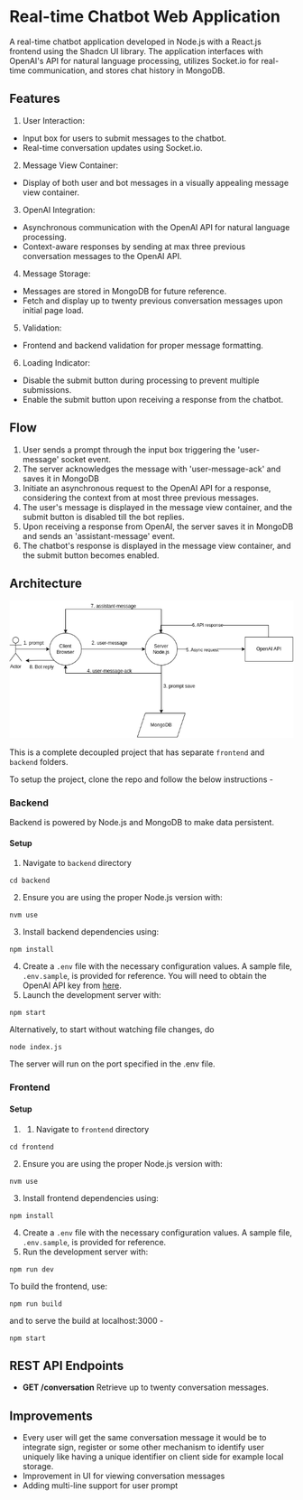 # Real-time Chatbot Web Application

A real-time chatbot application developed in Node.js with a React.js frontend using the Shadcn UI library. The application interfaces with OpenAI's API for natural language processing, utilizes Socket.io for real-time communication, and stores chat history in MongoDB.

## Features
1. User Interaction:

- Input box for users to submit messages to the chatbot.
- Real-time conversation updates using Socket.io.

2. Message View Container:

- Display of both user and bot messages in a visually appealing message view container.

3. OpenAI Integration:

- Asynchronous communication with the OpenAI API for natural language processing.
- Context-aware responses by sending at max three previous conversation messages to the OpenAI API.

4. Message Storage:

- Messages are stored in MongoDB for future reference.
- Fetch and display up to twenty previous conversation messages upon initial page load.

5. Validation:

- Frontend and backend validation for proper message formatting.

6. Loading Indicator:

- Disable the submit button during processing to prevent multiple submissions.
- Enable the submit button upon receiving a response from the chatbot.

## Flow

1. User sends a prompt through the input box triggering the 'user-message' socket event.
2. The server acknowledges the message with 'user-message-ack' and saves it in MongoDB
3. Initiate an asynchronous request to the OpenAI API for a response, considering the context from at most three previous messages.
4. The user's message is displayed in the message view container, and the submit button is disabled till the bot replies.
5. Upon receiving a response from OpenAI, the server saves it in MongoDB and sends an 'assistant-message' event.
6. The chatbot's response is displayed in the message view container, and the submit button becomes enabled.

## Architecture
![Chatbot Flow](./docs/chatbot-flow.png)

This is a complete decoupled project that has separate `frontend` and `backend` folders.

To setup the project, clone the repo and follow the below instructions -

### Backend
Backend is powered by Node.js and MongoDB to make data persistent.

#### Setup
1. Navigate to `backend` directory
```
cd backend
```
2. Ensure you are using the proper Node.js version with:
```
nvm use
```
3. Install backend dependencies using:
```
npm install
```
4. Create a `.env` file with the necessary configuration values. A sample file, `.env.sample`, is provided for reference. You will need to obtain the OpenAI API key from [here](https://platform.openai.com/api-keys).
5. Launch the development server with:
```
npm start
```
Alternatively, to start without watching file changes, do
```
node index.js
```
The server will run on the port specified in the .env file.

### Frontend

#### Setup
1. 1. Navigate to `frontend` directory
```
cd frontend
```
2. Ensure you are using the proper Node.js version with:
```
nvm use
```
3. Install frontend dependencies using:
```
npm install
```
4. Create a `.env` file with the necessary configuration values. A sample file, `.env.sample`, is provided for reference.
5. Run the development server with:
```
npm run dev
```
To build the frontend, use:
```
npm run build
```
and to serve the build at localhost:3000 -
```
npm start
```

## REST API Endpoints

- **GET /conversation**
	Retrieve up to twenty conversation messages.


## Improvements
- Every user will get the same conversation message it would be to integrate sign, register or some other mechanism to identify user uniquely like having a unique identifier on client side for example local storage.
- Improvement in UI for viewing conversation messages
- Adding multi-line support for user prompt
